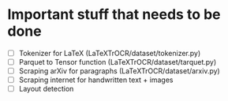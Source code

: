 # Important stuff that needs to be done

- [ ] Tokenizer for LaTeX (LaTeXTrOCR/dataset/tokenizer.py)
- [ ] Parquet to Tensor function (LaTeXTrOCR/dataset/tarquet.py)
- [ ] Scraping arXiv for paragraphs (LaTeXTrOCR/dataset/arxiv.py)
- [ ] Scraping internet for handwritten text + images
- [ ] Layout detection
